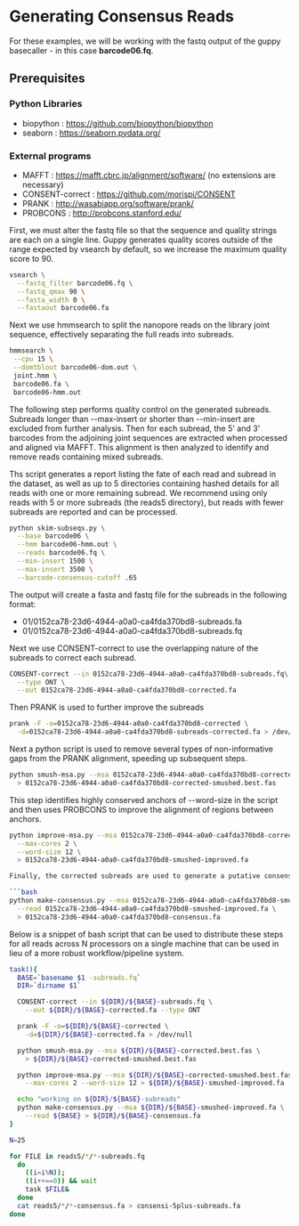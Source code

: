# Generating Consensus Reads 

For these examples, we will be working with the fastq output of the guppy basecaller - in this case __barcode06.fq__.

## Prerequisites

### Python Libraries

- biopython : https://github.com/biopython/biopython
- seaborn : https://seaborn.pydata.org/

### External programs 

 - MAFFT : https://mafft.cbrc.jp/alignment/software/ (no extensions are necessary)
 - CONSENT-correct : https://github.com/morispi/CONSENT
 - PRANK : http://wasabiapp.org/software/prank/
 - PROBCONS : http://probcons.stanford.edu/

First, we must alter the fastq file so that the sequence and quality strings are each on a single line. Guppy generates quality scores outside of the range expected by vsearch by default, so we increase the maximum quality score to 90.

```bash
vsearch \
  --fastq_filter barcode06.fq \
  --fastq_qmax 90 \
  --fasta_width 0 \
  --fastaout barcode06.fa
```
Next we use hmmsearch to split the nanopore reads on the library joint sequence, effectively separating the full reads into subreads.

```bash
hmmsearch \
 --cpu 15 \
 --domtblout barcode06-dom.out \
 joint.hmm \
 barcode06.fa \
 barcode06-hmm.out
```
The following step performs quality control on the generated subreads. Subreads longer than --max-insert or shorter than --min-insert are excluded from further analysis. Then for each subread, the 5' and 3' barcodes from the adjoining joint sequences are extracted when processed and aligned via MAFFT. This alignment is then analyzed to identify and remove reads containing mixed subreads. 

Ths script generates a report listing the fate of each read and subread in the dataset, as well as up to 5 directories containing hashed details for all reads with one or more remaining subread. We recommend using only reads with 5 or more subreads (the reads5 directory), but reads with fewer subreads are reported and can be processed.

```bash
python skim-subseqs.py \
  --base barcode06 \
  --hmm barcode06-hmm.out \
  --reads barcode06.fq \
  --min-insert 1500 \
  --max-insert 3500 \
  --barcode-consensus-cutoff .65
```
The output will create a fasta and fastq file for the subreads in the following format:

- 01/0152ca78-23d6-4944-a0a0-ca4fda370bd8-subreads.fa
- 01/0152ca78-23d6-4944-a0a0-ca4fda370bd8-subreads.fq

Next we use CONSENT-correct to use the overlapping nature of the subreads to correct each subread.

```bash
CONSENT-correct --in 0152ca78-23d6-4944-a0a0-ca4fda370bd8-subreads.fq\
  --type ONT \
  --out 0152ca78-23d6-4944-a0a0-ca4fda370bd8-corrected.fa
```

Then PRANK is used to further improve the subreads

```bash
prank -F -o=0152ca78-23d6-4944-a0a0-ca4fda370bd8-corrected \
  -d=0152ca78-23d6-4944-a0a0-ca4fda370bd8-subreads-corrected.fa > /dev/null
```
Next a python script is used to remove several types of non-informative gaps from the PRANK alignment, speeding up subsequent steps.

```bash
python smush-msa.py --msa 0152ca78-23d6-4944-a0a0-ca4fda370bd8-corrected-smushed-best.fas \
  > 0152ca78-23d6-4944-a0a0-ca4fda370bd8-corrected-smushed.best.fas
```
This step identifies highly conserved anchors of --word-size in the script and then uses PROBCONS to improve the alignment of regions between anchors.

```bash
python improve-msa.py --msa 0152ca78-23d6-4944-a0a0-ca4fda370bd8-corrected-smushed.best.fas \
  --max-cores 2 \
  --word-size 12 \
  > 0152ca78-23d6-4944-a0a0-ca4fda370bd8-smushed-improved.fa

Finally, the corrected subreads are used to generate a putative consensus sequence. All subreads are compared to this consensus, and any that fail to match the consensus at certain threshold are removed and a new consensus sequence is generated and the final consensus sequence is reported.

```bash
python make-consensus.py --msa 0152ca78-23d6-4944-a0a0-ca4fda370bd8-smushed-improved.fa \
  --read 0152ca78-23d6-4944-a0a0-ca4fda370bd8-smushed-improved.fa \
  > 0152ca78-23d6-4944-a0a0-ca4fda370bd8-consensus.fa
```

Below is a snippet of bash script that can be used to distribute these steps for all reads across N processors on a single machine that can be used in lieu of a more robust workflow/pipeline system. 

```bash
task(){
  BASE=`basename $1 -subreads.fq`
  DIR=`dirname $1`

  CONSENT-correct --in ${DIR}/${BASE}-subreads.fq \
    --out ${DIR}/${BASE}-corrected.fa --type ONT

  prank -F -o=${DIR}/${BASE}-corrected \
    -d=${DIR}/${BASE}-corrected.fa > /dev/null

  python smush-msa.py --msa ${DIR}/${BASE}-corrected.best.fas \
    > ${DIR}/${BASE}-corrected-smushed.best.fas

  python improve-msa.py --msa ${DIR}/${BASE}-corrected-smushed.best.fas \
    --max-cores 2 --word-size 12 > ${DIR}/${BASE}-smushed-improved.fa

  echo "working on ${DIR}/${BASE}-subreads"
  python make-consensus.py --msa ${DIR}/${BASE}-smushed-improved.fa \
    --read ${BASE} > ${DIR}/${BASE}-consensus.fa
}

N=25

for FILE in reads5/*/*-subreads.fq
  do
    ((i=i%N));
    ((i++==0)) && wait
    task $FILE&
  done
  cat reads5/*/*-consensus.fa > consensi-5plus-subreads.fa
done

```
